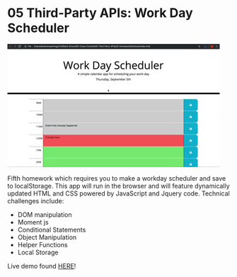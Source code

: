 # 05 Third-Party APIs: Work Day Scheduler

![Schedule Daily Tasks](./assets/images/05-third-party-apis-homework-demo.gif)

Fifth homework which requires you to make a workday scheduler and save to localStorage. This app will run in the browser and will feature dynamically updated HTML and CSS powered by JavaScript and Jquery code. Technical challenges include:

- DOM manipulation
- Moment js
- Conditional Statements
- Object Manipulation
- Helper Functions
- Local Storage

Live demo found [HERE](https://sxtnkyl.github.io/05-WorkDayScheduler/)!
